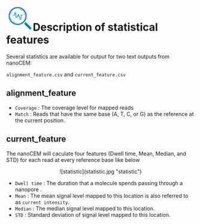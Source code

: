 # ![logo](logo_tiny.png "nanoCEM")Description of statistical features

Several statistics are available for output for two text outputs from nanoCEM:

`alignment_feature.csv` and `current_feature.csv`

## alignment_feature

* `Coverage` : The coverage level for mapped reads
* `Match` : Reads that have the same base (A, T, C, or G) as the reference at the current position.

## current_feature

The nanoCEM will caculate four features (Dwell time, Mean, Median, and STD) for each read at every reference base like below


<center> ![statistic](statistic.jpg "statistic") </center>

* `Dwell time` :  The duration that a molecule spends passing through a nanopore .
* `Mean` : The mean signal level mapped to this location is also referred to as `current intensity`.
* `Median` : The median signal level  mapped to this location.
* `STD` : Standard deviation of signal level mapped to this location.